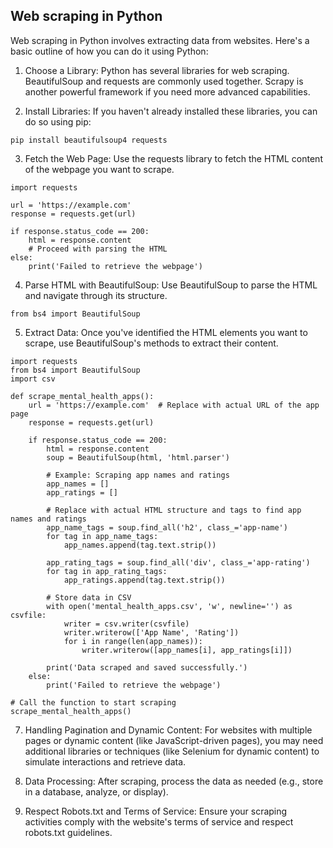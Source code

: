 ## Web scraping in Python

Web scraping in Python involves extracting data from websites. Here's a basic outline of how you can do it using Python:

1) Choose a Library: Python has several libraries for web scraping. BeautifulSoup and requests are commonly used together. Scrapy is another powerful framework if you need more advanced capabilities.

2) Install Libraries: If you haven't already installed these libraries, you can do so using pip:
```
pip install beautifulsoup4 requests
```
3) Fetch the Web Page: Use the requests library to fetch the HTML content of the webpage you want to scrape.
```
import requests

url = 'https://example.com'
response = requests.get(url)

if response.status_code == 200:
    html = response.content
    # Proceed with parsing the HTML
else:
    print('Failed to retrieve the webpage')
```
4) Parse HTML with BeautifulSoup: Use BeautifulSoup to parse the HTML and navigate through its structure.
```
from bs4 import BeautifulSoup
```
5) Extract Data: Once you've identified the HTML elements you want to scrape, use BeautifulSoup's methods to extract their content.

```
import requests
from bs4 import BeautifulSoup
import csv

def scrape_mental_health_apps():
    url = 'https://example.com'  # Replace with actual URL of the app page
    response = requests.get(url)
    
    if response.status_code == 200:
        html = response.content
        soup = BeautifulSoup(html, 'html.parser')
        
        # Example: Scraping app names and ratings
        app_names = []
        app_ratings = []
        
        # Replace with actual HTML structure and tags to find app names and ratings
        app_name_tags = soup.find_all('h2', class_='app-name')
        for tag in app_name_tags:
            app_names.append(tag.text.strip())
        
        app_rating_tags = soup.find_all('div', class_='app-rating')
        for tag in app_rating_tags:
            app_ratings.append(tag.text.strip())
        
        # Store data in CSV
        with open('mental_health_apps.csv', 'w', newline='') as csvfile:
            writer = csv.writer(csvfile)
            writer.writerow(['App Name', 'Rating'])
            for i in range(len(app_names)):
                writer.writerow([app_names[i], app_ratings[i]])
        
        print('Data scraped and saved successfully.')
    else:
        print('Failed to retrieve the webpage')

# Call the function to start scraping
scrape_mental_health_apps()

```

7) Handling Pagination and Dynamic Content: For websites with multiple pages or dynamic content (like JavaScript-driven pages), you may need additional libraries or techniques (like Selenium for dynamic content) to simulate interactions and retrieve data.

8) Data Processing: After scraping, process the data as needed (e.g., store in a database, analyze, or display).

9) Respect Robots.txt and Terms of Service: Ensure your scraping activities comply with the website's terms of service and respect robots.txt guidelines.






